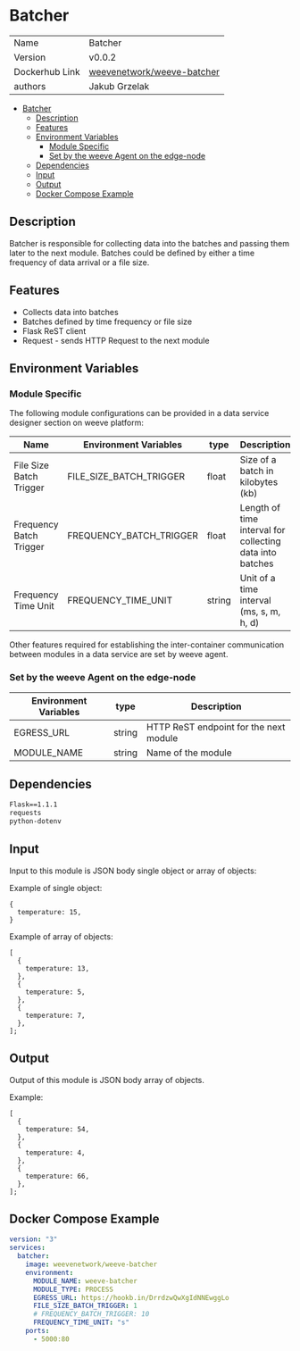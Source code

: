 # Batcher

|                |                                                                                   |
| -------------- | --------------------------------------------------------------------------------- |
| Name           | Batcher                                                                           |
| Version        | v0.0.2                                                                            |
| Dockerhub Link | [weevenetwork/weeve-batcher](https://hub.docker.com/r/weevenetwork/weeve-batcher) |
| authors        | Jakub Grzelak                                                                     |

- [Batcher](#batcher)
  - [Description](#description)
  - [Features](#features)
  - [Environment Variables](#environment-variables)
    - [Module Specific](#module-specific)
    - [Set by the weeve Agent on the edge-node](#set-by-the-weeve-agent-on-the-edge-node)
  - [Dependencies](#dependencies)
  - [Input](#input)
  - [Output](#output)
  - [Docker Compose Example](#docker-compose-example)

## Description

Batcher is responsible for collecting data into the batches and passing them later to the next module.
Batches could be defined by either a time frequency of data arrival or a file size.

## Features

- Collects data into batches
- Batches defined by time frequency or file size
- Flask ReST client
- Request - sends HTTP Request to the next module

## Environment Variables

### Module Specific

The following module configurations can be provided in a data service designer section on weeve platform:

| Name                    | Environment Variables   | type   | Description                                              |
| ----------------------- | ----------------------- | ------ | -------------------------------------------------------- |
| File Size Batch Trigger | FILE_SIZE_BATCH_TRIGGER | float  | Size of a batch in kilobytes (kb)                        |
| Frequency Batch Trigger | FREQUENCY_BATCH_TRIGGER | float  | Length of time interval for collecting data into batches |
| Frequency Time Unit     | FREQUENCY_TIME_UNIT     | string | Unit of a time interval (ms, s, m, h, d)                 |

Other features required for establishing the inter-container communication between modules in a data service are set by weeve agent.

### Set by the weeve Agent on the edge-node

| Environment Variables | type   | Description                            |
| --------------------- | ------ | -------------------------------------- |
| EGRESS_URL       | string | HTTP ReST endpoint for the next module |
| MODULE_NAME           | string | Name of the module                     |

## Dependencies

```txt
Flask==1.1.1
requests
python-dotenv
```

## Input

Input to this module is JSON body single object or array of objects:

Example of single object:

```node
{
  temperature: 15,
}
```

Example of array of objects:

```node
[
  {
    temperature: 13,
  },
  {
    temperature: 5,
  },
  {
    temperature: 7,
  },
];
```

## Output

Output of this module is JSON body array of objects.

Example:

```node
[
  {
    temperature: 54,
  },
  {
    temperature: 4,
  },
  {
    temperature: 66,
  },
];
```

## Docker Compose Example

```yml
version: "3"
services:
  batcher:
    image: weevenetwork/weeve-batcher
    environment:
      MODULE_NAME: weeve-batcher
      MODULE_TYPE: PROCESS
      EGRESS_URL: https://hookb.in/DrrdzwQwXgIdNNEwggLo
      FILE_SIZE_BATCH_TRIGGER: 1
      # FREQUENCY_BATCH_TRIGGER: 10
      FREQUENCY_TIME_UNIT: "s"
    ports:
      - 5000:80
```

